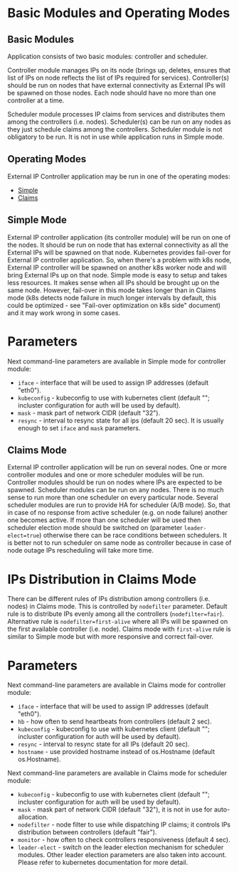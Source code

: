 Basic Modules and Operating Modes
=================================

## Basic Modules

Application consists of two basic modules: controller and scheduler. 

Controller module manages IPs on its node (brings up, deletes, ensures that list
of IPs on node reflects the list of IPs required for services).
Controller(s) should be run on nodes that have external connectivity as
External IPs will be spawned on those nodes. Each node should have no more than
one controller at a time.

Scheduler module processes IP claims from services and distributes them among
the controllers (i.e. nodes).
Scheduler(s) can be run on any nodes as they just schedule claims among the
controllers. Scheduler module is not obligatory to be run. It is not in use
while application runs in Simple mode.

## Operating Modes

External IP Controller application may be run in one of the operating modes:
* [Simple](#simple-mode)
* [Claims](#claims-mode)

## Simple Mode

External IP controller application (its controller module) will be run on one of
the nodes. It should be run on node that has external connectivity as all the
External IPs will be spawned on that node.
Kubernetes provides fail-over for External IP controller application. So, when
there's a problem with k8s node, External IP controller will be spawned on
another k8s worker node and will bring External IPs up on that node.
Simple mode is easy to setup and takes less resources. It makes sense when all
IPs should be brought up on the same node. However, fail-over in this mode takes
longer than in Claims mode (k8s detects node failure in much longer intervals by
default, this could be optimized - see "Fail-over optimization on k8s side" document)
and it may work wrong in some cases.

# Parameters

Next command-line parameters are available in Simple mode for controller module:
* `iface` - interface that will be used to assign IP addresses (default "eth0").
* `kubeconfig` - kubeconfig to use with kubernetes client (default ""; incluster
configuration for auth will be used by default).
* `mask` - mask part of network CIDR (default "32").
* `resync` - interval to resync state for all ips (default 20 sec).
It is usually enough to set `iface` and `mask` parameters.

## Claims Mode

External IP controller application will be run on several nodes. One or more
controller modules and one or more scheduler modules will be run. Controller
modules should be run on nodes where IPs are expected to be spawned. Scheduler
modules can be run on any nodes. There is no much sense to run more than one
scheduler on every particular node. Several scheduler modules are run to provide
HA for scheduler (A/B mode). So, that in case of no response from active
scheduler (e.g. on node failure) another one becomes active. If more than one
scheduler will be used then scheduler election mode should be switched on
(parameter `leader-elect=true`) otherwise there can be race conditions between
schedulers.
It is better not to run scheduler on same node as controller because in case of
node outage IPs rescheduling will take more time.

# IPs Distribution in Claims Mode

There can be different rules of IPs distribution among controllers (i.e. nodes)
in Claims mode. This is controlled by `nodefilter` parameter. Default rule
is to distribute IPs evenly among all the controllers (`nodefilter=fair`).
Alternative rule is `nodefilter=first-alive` where all IPs will be spawned on
the first available controller (i.e. node). Claims mode with `first-alive`
rule is similar to Simple mode but with more responsive and correct fail-over.

# Parameters

Next command-line parameters are available in Claims mode for controller module:
* `iface` - interface that will be used to assign IP addresses (default "eth0").
* `hb` - how often to send heartbeats from controllers (default 2 sec).
* `kubeconfig` - kubeconfig to use with kubernetes client (default ""; incluster
configuration for auth will be used by default).
* `resync` - interval to resync state for all IPs (default 20 sec).
* `hostname` - use provided hostname instead of os.Hostname (default
os.Hostname).

Next command-line parameters are available in Claims mode for scheduler module:
* `kubeconfig` - kubeconfig to use with kubernetes client (default ""; incluster
configuration for auth will be used by default).
* `mask` - mask part of network CIDR (default "32"), it is not in use for
auto-allocation.
* `nodefilter` - node filter to use while dispatching IP claims; it controls IPs
distribution between controllers (default "fair").
* `monitor` - how often to check controllers responsiveness (default 4
sec).
* `leader-elect` - switch on the leader election mechanism for scheduler modules.
Other leader election parameters are also taken into account. Please refer to
kubernetes documentation for more detail.
